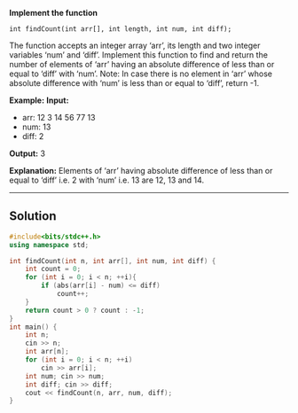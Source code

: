 **Implement the function**

`int findCount(int arr[], int length, int num, int diff);`

The function accepts an integer array ‘arr’, its length and two integer variables ‘num’ and ‘diff’. Implement this function to find and return the number of elements of ‘arr’ having an absolute difference of less than or equal to ‘diff’ with ‘num’.
Note: In case there is no element in ‘arr’ whose absolute difference with ‘num’ is less than or equal to ‘diff’, return -1.

**Example:**
**Input:**

- arr: 12 3 14 56 77 13
- num: 13
- diff: 2

**Output:**
3

**Explanation:**
Elements of ‘arr’ having absolute difference of less than or equal to ‘diff’ i.e. 2 with ‘num’ i.e. 13 are 12, 13 and 14.
___
## Solution

```c++
#include<bits/stdc++.h>
using namespace std;

int findCount(int n, int arr[], int num, int diff) {
    int count = 0;
    for (int i = 0; i < n; ++i){
        if (abs(arr[i] - num) <= diff)
            count++;
    }
    return count > 0 ? count : -1;
}
int main() {
    int n;
    cin >> n;
    int arr[n];
    for (int i = 0; i < n; ++i)
        cin >> arr[i];
    int num; cin >> num;
    int diff; cin >> diff;
    cout << findCount(n, arr, num, diff);
}
```

